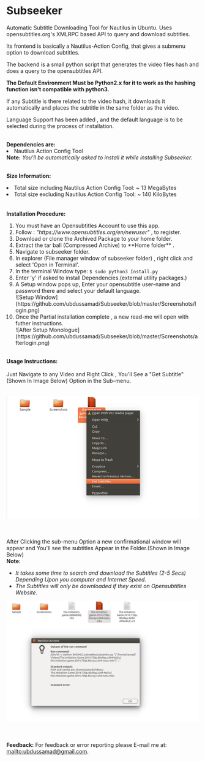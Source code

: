 # Subseeker
Automatic Subtitle Downloading Tool for Nautilus in Ubuntu.
Uses opensubtitles.org's XMLRPC based API to query and download subtitles.

Its frontend is basically a Nautilus-Action Config, that gives a submenu option to download subtitles.

The backend is a small python script that generates the video files hash and does a query to the opensubtitles API.

<b>The Default Environment Must be Python2.x for it to work as the hashing function isn't compatible with python3.</b>

If any Subtitle is there related to the video hash, it downloads it automatically and places the subtitle in the same folder as the video.

Language Support has been added , and the default language is to be selected during the process of installation.

</hr></br>
<b>Dependencies are:</b>

<li>Nautilus Action Config Tool </li>
<b>Note:</b><i> You'll be automatically asked to install it while installing Subseeker. </i>
</br>

</br></hr>
<b>Size Information:</b>
<li>Total size including Nautilus Action Config Tool: ~ 13 MegaBytes</li>
<li>Total size excluding Nautilus Action Config Tool: ~ 140 KiloBytes </li>
</br>
</br>
<b>Installation Procedure: </b>
<ol>
<li> You must have an Opensubtitles Account to use this app.</li>

<li> Follow : <i>"https://www.opensubtitles.org/en/newuser"</i>   , to register.</li>

<li> Download or clone the Archived Package to your home folder.</li>

<li> Extract the tar ball (Compressed Archive) to **Home folder** .</li>

<li> Navigate to subseeker folder.</li>

<li> In explorer (File manager window of subseeker folder) , right click and select 'Open in Terminal'.</li>

<li> In the terminal Window type: <code>$ sudo python3 Install.py</code></li>

<li> Enter 'y' if asked to install Dependencies.(external utility packages.)</li>

<li> A Setup window pops up, Enter your opensubtitle user-name and password there and select your default language.</li>
![Setup Window](https://github.com/ubdussamad/Subseeker/blob/master/Screenshots/login.png)

<li> Once the Partial installation complete , a new read-me will open with futher instructions.</li>
![After Setup Monologue](https://github.com/ubdussamad/Subseeker/blob/master/Screenshots/afterlogin.png)

</ol>

</hr></br>
<b>Usage Instructions: </b> </hr></br></hr></br>
Just Navigate to any Video and Right Click , You'll See a "Get Subtitle" (Shown In Image Below) Option in the Sub-menu. 
</br></hr></br></hr>

![Image Showing Submenu Option "Get Subtitles" in Nautilus.](/Screenshots/Nautilus_Submenu_Option.png "Image Showing Submenu Option 'Get Subtitles' in Nautilus.")

</br></hr></br></hr>
After Clicking the sub-menu Option a new confirmational window will appear and You'll see the subtitles Appear in the Folder.(Shown in Image Below)
</br></hr><b>Note:</b><i></br></hr> <ul><li>It takes some time to search and download the Subtitles (2-5 Secs) Depending Upon you computer and Internet Speed.</li><li> The Subtitles will only be downloaded if they exist on Opensubtitles Website. </i></li></ul>

![Image Showing Downloaded Subtitle and confirmation window in Nautilus.](/Screenshots/Downloaded_File_With_confirmation.png "Image Showing Downloaded Subtitle and confirmation window in Nautilus.")


</br></hr></br></hr>
<b>Feedback:</b>
For feedback or error reporting please E-mail me at: <mailto:ubdussamad@gmail.com>.
